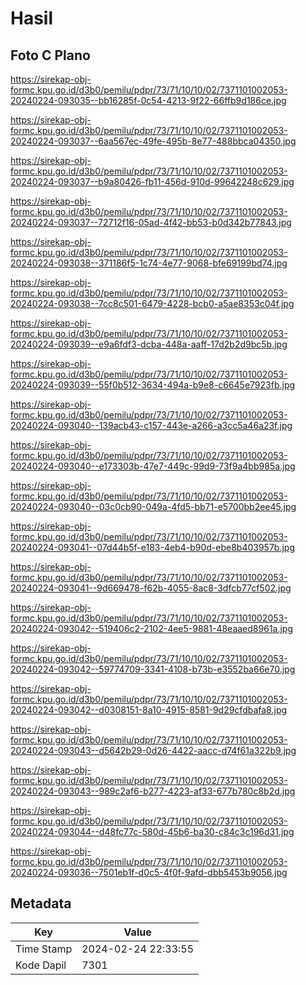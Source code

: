 # Hasil

## Foto C Plano

https://sirekap-obj-formc.kpu.go.id/d3b0/pemilu/pdpr/73/71/10/10/02/7371101002053-20240224-093035--bb16285f-0c54-4213-9f22-66ffb9d186ce.jpg

https://sirekap-obj-formc.kpu.go.id/d3b0/pemilu/pdpr/73/71/10/10/02/7371101002053-20240224-093037--6aa567ec-49fe-495b-8e77-488bbca04350.jpg

https://sirekap-obj-formc.kpu.go.id/d3b0/pemilu/pdpr/73/71/10/10/02/7371101002053-20240224-093037--b9a80426-fb11-456d-910d-99642248c629.jpg

https://sirekap-obj-formc.kpu.go.id/d3b0/pemilu/pdpr/73/71/10/10/02/7371101002053-20240224-093037--72712f16-05ad-4f42-bb53-b0d342b77843.jpg

https://sirekap-obj-formc.kpu.go.id/d3b0/pemilu/pdpr/73/71/10/10/02/7371101002053-20240224-093038--371186f5-1c74-4e77-9068-bfe69199bd74.jpg

https://sirekap-obj-formc.kpu.go.id/d3b0/pemilu/pdpr/73/71/10/10/02/7371101002053-20240224-093038--7cc8c501-6479-4228-bcb0-a5ae8353c04f.jpg

https://sirekap-obj-formc.kpu.go.id/d3b0/pemilu/pdpr/73/71/10/10/02/7371101002053-20240224-093039--e9a6fdf3-dcba-448a-aaff-17d2b2d9bc5b.jpg

https://sirekap-obj-formc.kpu.go.id/d3b0/pemilu/pdpr/73/71/10/10/02/7371101002053-20240224-093039--55f0b512-3634-494a-b9e8-c6645e7923fb.jpg

https://sirekap-obj-formc.kpu.go.id/d3b0/pemilu/pdpr/73/71/10/10/02/7371101002053-20240224-093040--139acb43-c157-443e-a266-a3cc5a46a23f.jpg

https://sirekap-obj-formc.kpu.go.id/d3b0/pemilu/pdpr/73/71/10/10/02/7371101002053-20240224-093040--e173303b-47e7-449c-99d9-73f9a4bb985a.jpg

https://sirekap-obj-formc.kpu.go.id/d3b0/pemilu/pdpr/73/71/10/10/02/7371101002053-20240224-093040--03c0cb90-049a-4fd5-bb71-e5700bb2ee45.jpg

https://sirekap-obj-formc.kpu.go.id/d3b0/pemilu/pdpr/73/71/10/10/02/7371101002053-20240224-093041--07d44b5f-e183-4eb4-b90d-ebe8b403957b.jpg

https://sirekap-obj-formc.kpu.go.id/d3b0/pemilu/pdpr/73/71/10/10/02/7371101002053-20240224-093041--9d669478-f62b-4055-8ac8-3dfcb77cf502.jpg

https://sirekap-obj-formc.kpu.go.id/d3b0/pemilu/pdpr/73/71/10/10/02/7371101002053-20240224-093042--519406c2-2102-4ee5-9881-48eaaed8961a.jpg

https://sirekap-obj-formc.kpu.go.id/d3b0/pemilu/pdpr/73/71/10/10/02/7371101002053-20240224-093042--59774709-3341-4108-b73b-e3552ba66e70.jpg

https://sirekap-obj-formc.kpu.go.id/d3b0/pemilu/pdpr/73/71/10/10/02/7371101002053-20240224-093042--d0308151-8a10-4915-8581-9d29cfdbafa8.jpg

https://sirekap-obj-formc.kpu.go.id/d3b0/pemilu/pdpr/73/71/10/10/02/7371101002053-20240224-093043--d5642b29-0d26-4422-aacc-d74f61a322b9.jpg

https://sirekap-obj-formc.kpu.go.id/d3b0/pemilu/pdpr/73/71/10/10/02/7371101002053-20240224-093043--989c2af6-b277-4223-af33-677b780c8b2d.jpg

https://sirekap-obj-formc.kpu.go.id/d3b0/pemilu/pdpr/73/71/10/10/02/7371101002053-20240224-093044--d48fc77c-580d-45b6-ba30-c84c3c196d31.jpg

https://sirekap-obj-formc.kpu.go.id/d3b0/pemilu/pdpr/73/71/10/10/02/7371101002053-20240224-093036--7501eb1f-d0c5-4f0f-9afd-dbb5453b9056.jpg


## Metadata

| Key        | Value               |
| ---------- | ------------------- |
| Time Stamp | 2024-02-24 22:33:55 |
| Kode Dapil | 7301                |



